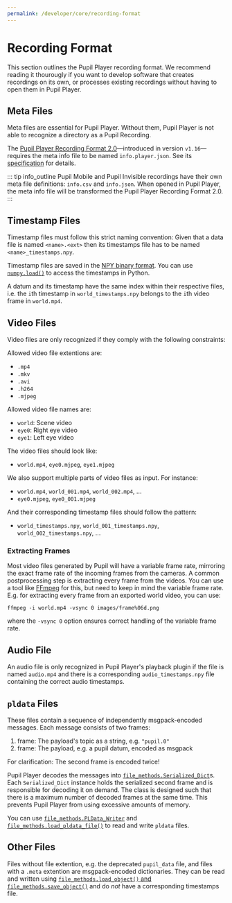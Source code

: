 ```yaml
---
permalink: /developer/core/recording-format
---
```


# Recording Format

This section outlines the Pupil Player recording format. We recommend reading it
thourougly if you want to develop software that creates recordings on its own,
or processes existing recordings without having to open them in Pupil Player.

## Meta Files

Meta files are essential for Pupil Player. Without them, Pupil Player is not able to
recognize a directory as a Pupil Recording. 

The [Pupil Player Recording Format 2.0](https://github.com/pupil-labs/pupil/blob/master/pupil_src/shared_modules/pupil_recording/README.md)—introduced in version `v1.16`—requires the meta info file to be named `info.player.json`.
See its [specification](https://github.com/pupil-labs/pupil/blob/master/pupil_src/shared_modules/pupil_recording/README.md) for details.

::: tip
<v-icon large color="info">info_outline</v-icon>
Pupil Mobile and Pupil Invisible recordings have their own meta file definitions:
`info.csv` and `info.json`. When opened in Pupil Player, the meta info file
will be transformed the Pupil Player Recording Format 2.0.
:::

## Timestamp Files
Timestamp files must follow this strict naming convention:
Given that a data file is named `<name>.<ext>` then its timestamps file has to be named `<name>_timestamps.npy`.

Timestamp files are saved in the [NPY binary format](https://docs.scipy.org/doc/numpy/neps/npy-format.html). You can use [`numpy.load()`](https://docs.scipy.org/doc/numpy/reference/generated/numpy.load.html#numpy.load) to access the timestamps in Python.

A datum and its timestamp have the same index within their respective files, i.e. the `i`th timestamp in `world_timestamps.npy` belongs to the `i`th video frame in `world.mp4`.

## Video Files
Video files are only recognized if they comply with the following constraints:

Allowed video file extentions are:

- `.mp4`
- `.mkv`
- `.avi`
- `.h264`
- `.mjpeg`

Allowed video file names are:

- `world`: Scene video
- `eye0`: Right eye video
- `eye1`: Left eye video

The video files should look like:

- `world.mp4`, `eye0.mjpeg`, `eye1.mjpeg`

We also support multiple parts of video files as input. For instance:

- `world.mp4`, `world_001.mp4`, `world_002.mp4`, ...
- `eye0.mjpeg`, `eye0_001.mjpeg`

And their corresponding timestamp files should follow the pattern:

- `world_timestamps.npy`, `world_001_timestamps.npy`, `world_002_timestamps.npy`, ...

### Extracting Frames

Most video files generated by Pupil will have a variable frame rate, mirroring the exact frame rate of the incoming frames from the cameras.
A common postprocessing step is extracting every frame from the videos.
You can use a tool like [FFmpeg](https://ffmpeg.org/) for this, but need to keep in mind the variable frame rate.
E.g. for extracting every frame from an exported world video, you can use:
```
ffmpeg -i world.mp4 -vsync 0 images/frame%06d.png
```
where the `-vsync 0` option ensures correct handling of the variable frame rate.

## Audio File
An audio file is only recognized in Pupil Player's playback plugin if the file is named
`audio.mp4` and there is a corresponding `audio_timestamps.npy` file containing the
correct audio timestamps.

## `pldata` Files
These files contain a sequence of independently msgpack-encoded messages. Each message consists of two frames:
1. frame: The payload's topic as a string, e.g. `"pupil.0"`
2. frame: The payload, e.g. a pupil datum, encoded as msgpack

For clarification: The second frame is encoded twice!

Pupil Player decodes the messages into [`file_methods.Serialized_Dict`](https://github.com/pupil-labs/pupil/blob/315188dcfba9bef02a5b1d9a3770929d7510ae2f/pupil_src/shared_modules/file_methods.py#L209)s. Each `Serialized_Dict` instance holds the serialized second frame and is responsible for decoding it on demand. The class is designed such that there is a maximum number of decoded frames at the same time. This prevents Pupil Player from using excessive amounts of memory.

You can use [`file_methods.PLData_Writer`](https://github.com/pupil-labs/pupil/blob/315188dcfba9bef02a5b1d9a3770929d7510ae2f/pupil_src/shared_modules/file_methods.py#L138) and [`file_methods.load_pldata_file()`](https://github.com/pupil-labs/pupil/blob/315188dcfba9bef02a5b1d9a3770929d7510ae2f/pupil_src/shared_modules/file_methods.py#L111) to read and write `pldata` files.

## Other Files
Files without file extention, e.g. the deprecated `pupil_data` file, and files with a `.meta` extention are msgpack-encoded dictionaries. They can be read and written using [`file_methods.load_object()` and `file_methods.save_object()`](https://github.com/pupil-labs/pupil/blob/315188dcfba9bef02a5b1d9a3770929d7510ae2f/pupil_src/shared_modules/file_methods.py#L57-L87) and do *not* have a corresponding timestamps file.
